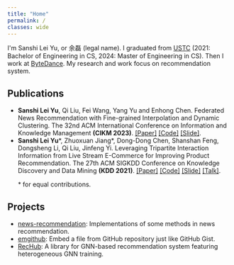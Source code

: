 ```yaml
---
title: "Home"
permalink: /
classes: wide
---
```


I'm Sanshi Lei Yu, or 余磊 (legal name). I graduated from [USTC](https://www.ustc.edu.cn/) (2021: Bachelor of Engineering in CS, 2024: Master of Engineering in CS). Then I work at [ByteDance](https://www.bytedance.com/). My research and work focus on recommendation system.

## Publications

- **Sanshi Lei Yu**, Qi Liu, Fei Wang, Yang Yu and Enhong Chen. Federated News Recommendation with Fine-grained Interpolation and Dynamic Clustering. The 32nd ACM International Conference on Information and Knowledge Management **(CIKM 2023)**. [[Paper]](https://storage.yusanshi.com/paper/FINDING.pdf) [[Code]](https://github.com/yusanshi/FINDING) [[Slide]](https://storage.yusanshi.com/paper/FINDING-slide.pdf).
- **Sanshi Lei Yu**\*, Zhuoxuan Jiang\*, Dong-Dong Chen, Shanshan Feng, Dongsheng Li, Qi Liu, Jinfeng Yi. Leveraging Tripartite Interaction Information from Live Stream E-Commerce for Improving Product Recommendation. The 27th ACM SIGKDD Conference on Knowledge Discovery and Data Mining **(KDD 2021)**. [[Paper]](https://arxiv.org/pdf/2106.03415.pdf) [[Code]](https://github.com/yusanshi/LSEC-GNN) [[Slide]](https://storage.yusanshi.com/paper/LSEC-GNN-slide.pdf) [[Talk]](https://storage.yusanshi.com/paper/LSEC-GNN-talk.mp4).

&nbsp;&nbsp;&nbsp;&nbsp;&nbsp;&nbsp;\* for equal contributions.

## Projects

- [news-recommendation](https://github.com/yusanshi/news-recommendation): Implementations of some methods in news recommendation.
- [emgithub](https://github.com/yusanshi/emgithub): Embed a file from GitHub repository just like GitHub Gist.
- [RecHub](https://github.com/yusanshi/RecHub): A library for GNN-based recommendation system featuring heterogeneous GNN training.
